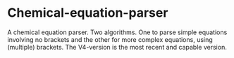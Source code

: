 # Chemical-equation-parser
A chemical equation parser. Two algorithms. One to parse simple equations involving no brackets and the other for more complex equations, using (multiple) brackets. The V4-version is the most recent and capable version.

